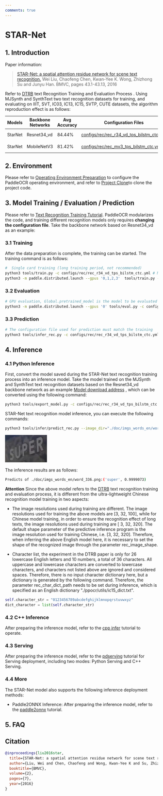 ```yaml
---
comments: true
---
```


# STAR-Net

## 1. Introduction

Paper information:
> [STAR-Net: a spatial attention residue network for scene text recognition.](http://www.bmva.org/bmvc/2016/papers/paper043/paper043.pdf)
> Wei Liu, Chaofeng Chen, Kwan-Yee K. Wong, Zhizhong Su and Junyu Han.
> BMVC, pages 43.1-43.13, 2016

Refer to [DTRB](https://arxiv.org/abs/1904.01906) text Recognition Training and Evaluation Process . Using MJSynth and SynthText two text recognition datasets for training, and evaluating on IIIT, SVT, IC03, IC13, IC15, SVTP, CUTE datasets, the algorithm reproduction effect is as follows:

|Models|Backbone Networks|Avg Accuracy|Configuration Files|Download Links|
| --- | --- | --- | --- | --- |
|StarNet|Resnet34_vd|84.44%|[configs/rec/rec_r34_vd_tps_bilstm_ctc.yml](https://github.com/PaddlePaddle/PaddleOCR/tree/main/configs/rec/rec_r34_vd_tps_bilstm_ctc.yml)|[trained model](https://paddleocr.bj.bcebos.com/dygraph_v2.0/en/rec_r34_vd_tps_bilstm_ctc_v2.0_train.tar)|
|StarNet|MobileNetV3|81.42%|[configs/rec/rec_mv3_tps_bilstm_ctc.yml](https://github.com/PaddlePaddle/PaddleOCR/tree/main/configs/rec/rec_mv3_tps_bilstm_ctc.yml)|[trained model](https://paddleocr.bj.bcebos.com/dygraph_v2.0/en/rec_mv3_tps_bilstm_ctc_v2.0_train.tar)|

## 2. Environment

Please refer to [Operating Environment Preparation](../../ppocr/environment.en.md) to configure the PaddleOCR operating environment, and refer to [Project Clone](../../ppocr/blog/clone.en.md)to clone the project code.

## 3. Model Training / Evaluation / Prediction

Please refer to [Text Recognition Training Tutorial](../../ppocr/model_train/recognition.en.md). PaddleOCR modularizes the code, and training different recognition models only requires **changing the configuration file**. Take the backbone network based on Resnet34_vd as an example:

### 3.1 Training

After the data preparation is complete, the training can be started. The training command is as follows:

````bash linenums="1"
#  Single card training (long training period, not recommended)
python3 tools/train.py -c configs/rec/rec_r34_vd_tps_bilstm_ctc.yml # Multi-card training, specify the card number through the --gpus parameter
python3 -m paddle.distributed.launch --gpus '0,1,2,3'  tools/train.py -c rec_r34_vd_tps_bilstm_ctc.yml
````

### 3.2 Evaluation

````bash linenums="1"
# GPU evaluation, Global.pretrained_model is the model to be evaluated
python3 -m paddle.distributed.launch --gpus '0' tools/eval.py -c configs/rec/rec_r34_vd_tps_bilstm_ctc.yml -o Global.pretrained_model={path/to/weights}/best_accuracy
````

### 3.3 Prediction

````bash linenums="1"
# The configuration file used for prediction must match the training
python3 tools/infer_rec.py -c configs/rec/rec_r34_vd_tps_bilstm_ctc.yml -o Global.pretrained_model={path/to/weights}/best_accuracy Global.infer_img=doc/imgs_words/en/word_1.png
````

## 4. Inference

### 4.1 Python Inference

First, convert the model saved during the STAR-Net text recognition training process into an inference model. Take the model trained on the MJSynth and SynthText text recognition datasets based on the Resnet34_vd backbone network as an example [Model download address]( https://paddleocr.bj.bcebos.com/dygraph_v2.0/en/rec_r34_vd_none_bilstm_ctc_v2.0_train.tar) , which can be converted using the following command:

```bash linenums="1"
python3 tools/export_model.py -c configs/rec/rec_r34_vd_tps_bilstm_ctc.yml -o Global.pretrained_model=./rec_r34_vd_tps_bilstm_ctc_v2.0_train/best_accuracy  Global.save_inference_dir=./inference/rec_starnet
```

STAR-Net text recognition model inference, you can execute the following commands:

```bash linenums="1"
python3 tools/infer/predict_rec.py --image_dir="./doc/imgs_words_en/word_336.png" --rec_model_dir="./inference/rec_starnet/" --rec_image_shape="3, 32, 100" --rec_char_dict_path="./ppocr/utils/ic15_dict.txt"
```

![img](./images/word_336.png)

The inference results are as follows:

```bash linenums="1"
Predicts of ./doc/imgs_words_en/word_336.png:('super', 0.9999073)
```

**Attention** Since the above model refers to the [DTRB](https://arxiv.org/abs/1904.01906) text recognition training and evaluation process, it is different from the ultra-lightweight Chinese recognition model training in two aspects:

- The image resolutions used during training are different. The image resolutions used for training the above models are [3, 32, 100], while for Chinese model training, in order to ensure the recognition effect of long texts, the image resolutions used during training are [ 3, 32, 320]. The default shape parameter of the predictive inference program is the image resolution used for training Chinese, i.e. [3, 32, 320]. Therefore, when inferring the above English model here, it is necessary to set the shape of the recognized image through the parameter rec_image_shape.

- Character list, the experiment in the DTRB paper is only for 26 lowercase English letters and 10 numbers, a total of 36 characters. All uppercase and lowercase characters are converted to lowercase characters, and characters not listed above are ignored and considered spaces. Therefore, there is no input character dictionary here, but a dictionary is generated by the following command. Therefore, the parameter rec_char_dict_path needs to be set during inference, which is specified as an English dictionary "./ppocr/utils/ic15_dict.txt".

```python linenums="1"
self.character_str = "0123456789abcdefghijklmnopqrstuvwxyz"
dict_character = list(self.character_str)
```

### 4.2 C++ Inference

After preparing the inference model, refer to the [cpp infer](../../ppocr/infer_deploy/cpp_infer.en.md) tutorial to operate.

### 4.3 Serving

After preparing the inference model, refer to the [pdserving](../../ppocr/infer_deploy/paddle_server.en.md) tutorial for Serving deployment, including two modes: Python Serving and C++ Serving.

### 4.4 More

The STAR-Net model also supports the following inference deployment methods:

- Paddle2ONNX Inference: After preparing the inference model, refer to the [paddle2onnx](../../ppocr/infer_deploy/paddle2onnx.en.md) tutorial.

## 5. FAQ

## Citation

```bibtex
@inproceedings{liu2016star,
  title={STAR-Net: a spatial attention residue network for scene text recognition.},
  author={Liu, Wei and Chen, Chaofeng and Wong, Kwan-Yee K and Su, Zhizhong and Han, Junyu},
  booktitle={BMVC},
  volume={2},
  pages={7},
  year={2016}
}
```
